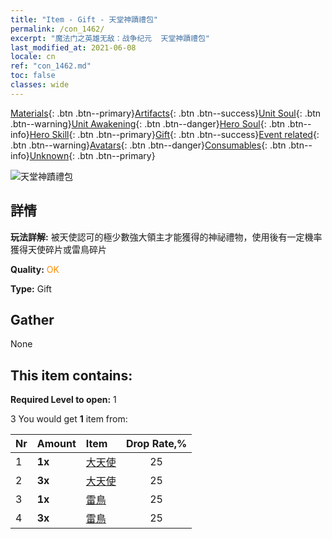 ```yaml
---
title: "Item - Gift - 天堂神蹟禮包"
permalink: /con_1462/
excerpt: "魔法门之英雄无敌：战争纪元  天堂神蹟禮包"
last_modified_at: 2021-06-08
locale: cn
ref: "con_1462.md"
toc: false
classes: wide
---
```

 [Materials](/ItemsCN/){: .btn .btn--primary}[Artifacts](/ItemsCN/Artifacts/){: .btn .btn--success}[Unit Soul](/ItemsCN/UnitSoul/){: .btn .btn--warning}[Unit Awakening](/ItemsCN/UnitAwakening/){: .btn .btn--danger}[Hero Soul](/ItemsCN/HeroSoul/){: .btn .btn--info}[Hero Skill](/ItemsCN/HeroSkill/){: .btn .btn--primary}[Gift](/ItemsCN/Gift/){: .btn .btn--success}[Event related](/ItemsCN/Events/){: .btn .btn--warning}[Avatars](/ItemsCN/Avatars/){: .btn .btn--danger}[Consumables](/ItemsCN/Consumables/){: .btn .btn--info}[Unknown](/ItemsCN/Unknown/){: .btn .btn--primary}

 ![天堂神蹟禮包](/images/t/i_907076.png)

## 詳情
 **玩法詳解:** 被天使認可的極少數強大領主才能獲得的神祕禮物，使用後有一定機率獲得天使碎片或雷鳥碎片

 **Quality:** <span style="color: #FF8C00">OK</span>

 **Type:** Gift

## Gather

  None

## This item contains:

 **Required Level to open:** 1

 3 You would get **1** item  from:

  | Nr | Amount |     Item    | Drop Rate,% |
  |:---|:-------|:------------|:---------:|
  | 1 |  **1x** | [大天使](/cn/Items/unt_196/) | 25 | 
  | 2 |  **3x** | [大天使](/cn/Items/unt_196/) | 25 | 
  | 3 |  **1x** | [雷鳥](/cn/Items/unt_221/) | 25 | 
  | 4 |  **3x** | [雷鳥](/cn/Items/unt_221/) | 25 | 
